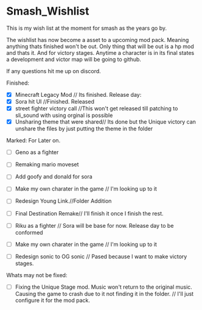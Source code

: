 # Smash_Wishlist
This is my wish list at the moment for smash as the years go by.

The wishlist has now become a asset to a upcoming mod pack. Meaning anything thats finished won't be out.
Only thing that will be out is a hp mod and thats it. And for victory stages. Anytime a character is in its final states a development and victor map will be
going to github.

If any questions hit me up on discord.

Finished: 
- [x] Minecraft Legacy Mod // Its finished. Release day: 
- [x] Sora hit UI //Finished. Released
- [x] street fighter victory call //This won't get released till patching to sli_sound with using orginal is possible
- [x] Unsharing theme that were shared// Its done but the Unique victory can unshare the files by just putting the theme in the folder

Marked: For Later on.
- [ ] Geno as a fighter
- [ ] Remaking mario moveset
- [ ] Add goofy and donald for sora
- [ ] Make my own charater in the game // I'm looking up to it
- [ ] Redesign Young Link.//Folder Addition
- [ ] Final Destination Remake// I'll finish it once I finish the rest.
- [ ] Riku as a fighter // Sora will be base for now. Release day to be conformed 
- [ ] Make my own charater in the game // I'm looking up to it

- [ ] Redesign sonic to OG sonic // Pased because I want to make victory stages.


Whats may not be fixed:
- [ ] Fixing the Unique Stage mod. Music won't return to the original music. Causing the game to crash due to it not finding it in the folder.
// I'll just configure it for the mod pack.
